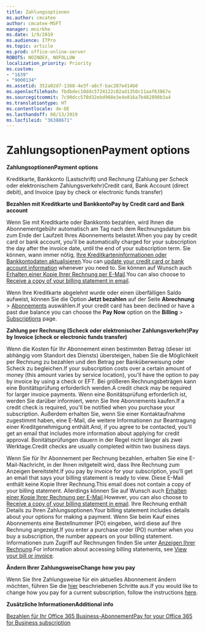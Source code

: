 ```yaml
---
title: Zahlungsoptionen
ms.author: cmcatee
author: cmcatee-MSFT
manager: mnirkhe
ms.date: 1/9/2019
ms.audience: ITPro
ms.topic: article
ms.prod: office-online-server
ROBOTS: NOINDEX, NOFOLLOW
localization_priority: Priority
ms.custom:
- "1639"
- "9000134"
ms.assetid: 352a02d7-1368-4e3f-a8cf-bac207e414b0
ms.openlocfilehash: fbdbdec10ddc5724122c02ad1350c11aaf63867e
ms.sourcegitcommit: 7c90dcc570d32ebd968e3e4e816a7b482890b3a4
ms.translationtype: HT
ms.contentlocale: de-DE
ms.lasthandoff: 08/13/2019
ms.locfileid: "36388671"
---
```

# <a name="payment-options"></a><span data-ttu-id="6b4ae-102">Zahlungsoptionen</span><span class="sxs-lookup"><span data-stu-id="6b4ae-102">Payment options</span></span>

<span data-ttu-id="6b4ae-103">**Zahlungsoptionen**</span><span class="sxs-lookup"><span data-stu-id="6b4ae-103">**Payment options**</span></span>
  
<span data-ttu-id="6b4ae-104">Kreditkarte, Bankkonto (Lastschrift) und Rechnung (Zahlung per Scheck oder elektronischem Zahlungsverkehr)</span><span class="sxs-lookup"><span data-stu-id="6b4ae-104">Credit card, Bank Account (direct debit), and Invoice (pay by check or electronic funds transfer)</span></span>
  
<span data-ttu-id="6b4ae-105">**Bezahlen mit Kreditkarte und Bankkonto**</span><span class="sxs-lookup"><span data-stu-id="6b4ae-105">**Pay by Credit card and Bank account**</span></span>
  
<span data-ttu-id="6b4ae-106">Wenn Sie mit Kreditkarte oder Bankkonto bezahlen, wird Ihnen die Abonnementgebühr automatisch am Tag nach dem Rechnungsdatum bis zum Ende der Laufzeit Ihres Abonnements belastet.</span><span class="sxs-lookup"><span data-stu-id="6b4ae-106">When you pay by credit card or bank account, you'll be automatically charged for your subscription the day after the invoice date, until the end of your subscription term.</span></span> <span data-ttu-id="6b4ae-107">Sie können, wann immer nötig, [Ihre Kreditkarteninformationen oder Bankkontodaten aktualisieren](https://docs.microsoft.com/office365/admin/subscriptions-and-billing/add-update-or-remove-credit-card-or-bank-account).</span><span class="sxs-lookup"><span data-stu-id="6b4ae-107">You can [update your credit card or bank account information](https://docs.microsoft.com/office365/admin/subscriptions-and-billing/add-update-or-remove-credit-card-or-bank-account) whenever you need to.</span></span> <span data-ttu-id="6b4ae-108">Sie können auf Wunsch auch [Erhalten einer Kopie Ihrer Rechnung per E-Mail](https://docs.microsoft.com/office365/admin/subscriptions-and-billing/pay-for-your-subscription#receive-a-copy-of-your-billing-statement-in-email).</span><span class="sxs-lookup"><span data-stu-id="6b4ae-108">You can also choose to [Receive a copy of your billing statement in email](https://docs.microsoft.com/office365/admin/subscriptions-and-billing/pay-for-your-subscription#receive-a-copy-of-your-billing-statement-in-email).</span></span>
  
<span data-ttu-id="6b4ae-109">Wenn Ihre Kreditkarte abgelehnt wurde oder einen überfälligen Saldo aufweist, können Sie die Option **Jetzt bezahlen** auf der Seite **Abrechnung** \> [Abonnements](https://portal.office.com/adminportal/home#/subscriptions) auswählen.</span><span class="sxs-lookup"><span data-stu-id="6b4ae-109">If your credit card has been declined or have a past due balance you can choose the **Pay Now** option on the **Billing** \> [Subscriptions](https://portal.office.com/adminportal/home#/subscriptions) page.</span></span>
  
<span data-ttu-id="6b4ae-110">**Zahlung per Rechnung (Scheck oder elektronischer Zahlungsverkehr)**</span><span class="sxs-lookup"><span data-stu-id="6b4ae-110">**Pay by Invoice (check or electronic funds transfer)**</span></span>
  
<span data-ttu-id="6b4ae-111">Wenn die Kosten für Ihr Abonnement einen bestimmten Betrag (dieser ist abhängig vom Standort des Diensts) übersteigen, haben Sie die Möglichkeit per Rechnung zu bezahlen und den Betrag per Banküberweisung oder Scheck zu begleichen.</span><span class="sxs-lookup"><span data-stu-id="6b4ae-111">If your subscription costs over a certain amount of money (this amount varies by service location), you'll have the option to pay by invoice by using a check or EFT.</span></span> <span data-ttu-id="6b4ae-112">Bei größeren Rechnungsbeträgen kann eine Bonitätsprüfung erforderlich werden.</span><span class="sxs-lookup"><span data-stu-id="6b4ae-112">A credit check may be required for larger invoice payments.</span></span> <span data-ttu-id="6b4ae-113">Wenn eine Bonitätsprüfung erforderlich ist, werden Sie darüber informiert, wenn Sie Ihre Abonnements kaufen.</span><span class="sxs-lookup"><span data-stu-id="6b4ae-113">If a credit check is required, you'll be notified when you purchase your subscription.</span></span> <span data-ttu-id="6b4ae-114">Außerdem erhalten Sie, wenn Sie einer Kontaktaufnahme zugestimmt haben, eine E-Mail, die weitere Informationen zur Beantragung einer Kreditgenehmigung enthält.</span><span class="sxs-lookup"><span data-stu-id="6b4ae-114">And, if you agree to be contacted, you'll get an email that includes more information about applying for credit approval.</span></span> <span data-ttu-id="6b4ae-115">Bonitätsprüfungen dauern in der Regel nicht länger als zwei Werktage.</span><span class="sxs-lookup"><span data-stu-id="6b4ae-115">Credit checks are usually completed within two business days.</span></span>
  
<span data-ttu-id="6b4ae-116">Wenn Sie für Ihr Abonnement per Rechnung bezahlen, erhalten Sie eine E-Mail-Nachricht, in der Ihnen mitgeteilt wird, dass Ihre Rechnung zum Anzeigen bereitsteht.</span><span class="sxs-lookup"><span data-stu-id="6b4ae-116">If you pay by invoice for your subscription, you'll get an email that says your billing statement is ready to view.</span></span> <span data-ttu-id="6b4ae-117">Diese E-Mail enthält keine Kopie Ihrer Rechnung.</span><span class="sxs-lookup"><span data-stu-id="6b4ae-117">This email does not contain a copy of your billing statement.</span></span> <span data-ttu-id="6b4ae-118">Allerdings können Sie auf Wunsch auch [Erhalten einer Kopie Ihrer Rechnung per E-Mail](https://docs.microsoft.com/office365/admin/subscriptions-and-billing/pay-for-your-subscription#receive-a-copy-of-your-billing-statement-in-email).</span><span class="sxs-lookup"><span data-stu-id="6b4ae-118">However, you can also choose to [Receive a copy of your billing statement in email](https://docs.microsoft.com/office365/admin/subscriptions-and-billing/pay-for-your-subscription#receive-a-copy-of-your-billing-statement-in-email).</span></span> <span data-ttu-id="6b4ae-119">Ihre Rechnung enthält Details zu Ihren Zahlungsoptionen.</span><span class="sxs-lookup"><span data-stu-id="6b4ae-119">Your billing statement includes details about your options for making a payment.</span></span> <span data-ttu-id="6b4ae-120">Wenn Sie beim Kauf eines Abonnements eine Bestellnummer (PO) eingeben, wird diese auf Ihre Rechnung angezeigt.</span><span class="sxs-lookup"><span data-stu-id="6b4ae-120">If you enter a purchase order (PO) number when you buy a subscription, the number appears on your billing statement.</span></span> <span data-ttu-id="6b4ae-121">Informationen zum Zugriff auf Rechnungen finden Sie unter [Anzeigen Ihrer Rechnung](https://docs.microsoft.com/office365/admin/subscriptions-and-billing/view-your-bill-or-invoice).</span><span class="sxs-lookup"><span data-stu-id="6b4ae-121">For information about accessing billing statements, see [View your bill or invoice](https://docs.microsoft.com/office365/admin/subscriptions-and-billing/view-your-bill-or-invoice).</span></span>
  
<span data-ttu-id="6b4ae-122">**Ändern Ihrer Zahlungsweise**</span><span class="sxs-lookup"><span data-stu-id="6b4ae-122">**Change how you pay**</span></span>
  
<span data-ttu-id="6b4ae-123">Wenn Sie Ihre Zahlungsweise für ein aktuelles Abonnement ändern möchten, führen Sie die [hier](https://docs.microsoft.com/office365/admin/subscriptions-and-billing/change-payment-method) beschriebenen Schritte aus.</span><span class="sxs-lookup"><span data-stu-id="6b4ae-123">If you would like to change how you pay for a current subscription, follow the instructions [here](https://docs.microsoft.com/office365/admin/subscriptions-and-billing/change-payment-method).</span></span>
  
<span data-ttu-id="6b4ae-124">**Zusätzliche Informationen**</span><span class="sxs-lookup"><span data-stu-id="6b4ae-124">**Additional info**</span></span>
  
[<span data-ttu-id="6b4ae-125">Bezahlen für Ihr Office 365 Business-Abonnement</span><span class="sxs-lookup"><span data-stu-id="6b4ae-125">Pay for your Office 365 for Business subscription</span></span>](https://docs.microsoft.com/office365/admin/subscriptions-and-billing/pay-for-your-subscription)